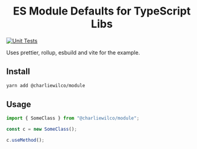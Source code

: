 <h1 align="center">ES Module Defaults for TypeScript Libs</h1>

[![Unit Tests](https://github.com/charliewilco/esm-ts-defaults/actions/workflows/node.yml/badge.svg)](https://github.com/charliewilco/esm-ts-defaults/actions/workflows/node.yml)

Uses prettier, rollup, esbuild and vite for the example.

## Install

```sh
yarn add @charliewilco/module
```

## Usage

```ts
import { SomeClass } from "@charliewilco/module";

const c = new SomeClass();

c.useMethod();
```
